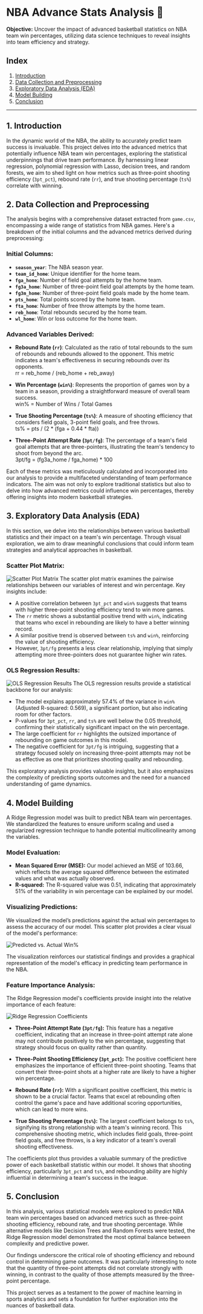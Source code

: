 # NBA Advance Stats Analysis 🏀

**Objective:** Uncover the impact of advanced basketball statistics on NBA team win percentages, utilizing data science techniques to reveal insights into team efficiency and strategy.

## Index
1. [Introduction](#1-introduction)
2. [Data Collection and Preprocessing](#2-data-collection-and-preprocessing)
3. [Exploratory Data Analysis (EDA)](#3-exploratory-data-analysis-eda)
4. [Model Building](#4-model-building)
5. [Conclusion](#5-conclusion)

---

## 1. Introduction

In the dynamic world of the NBA, the ability to accurately predict team success is invaluable. This project delves into the advanced metrics that potentially influence NBA team win percentages, exploring the statistical underpinnings that drive team performance. By harnessing linear regression, polynomial regression with Lasso, decision trees, and random forests, we aim to shed light on how metrics such as three-point shooting efficiency (`3pt_pct`), rebound rate (`rr`), and true shooting percentage (`ts%`) correlate with winning.

## 2. Data Collection and Preprocessing

The analysis begins with a comprehensive dataset extracted from `game.csv`, encompassing a wide range of statistics from NBA games. Here's a breakdown of the initial columns and the advanced metrics derived during preprocessing:

### Initial Columns:
- **`season_year`**: The NBA season year.
- **`team_id_home`**: Unique identifier for the home team.
- **`fga_home`**: Number of field goal attempts by the home team.
- **`fg3a_home`**: Number of three-point field goal attempts by the home team.
- **`fg3m_home`**: Number of three-point field goals made by the home team.
- **`pts_home`**: Total points scored by the home team.
- **`fta_home`**: Number of free throw attempts by the home team.
- **`reb_home`**: Total rebounds secured by the home team.
- **`wl_home`**: Win or loss outcome for the home team.

### Advanced Variables Derived:
- **Rebound Rate (`rr`)**: Calculated as the ratio of total rebounds to the sum of rebounds and rebounds allowed to the opponent. This metric indicates a team's effectiveness in securing rebounds over its opponents.  
rr = reb_home / (reb_home + reb_away)

- **Win Percentage (`win%`)**: Represents the proportion of games won by a team in a season, providing a straightforward measure of overall team success.  
win% = Number of Wins / Total Games

- **True Shooting Percentage (`ts%`)**: A measure of shooting efficiency that considers field goals, 3-point field goals, and free throws.  
ts% = pts / (2 * (fga + 0.44 * fta))

- **Three-Point Attempt Rate (`3pt/fg`)**: The percentage of a team's field goal attempts that are three-pointers, illustrating the team's tendency to shoot from beyond the arc.  
3pt/fg = (fg3a_home / fga_home) * 100


Each of these metrics was meticulously calculated and incorporated into our analysis to provide a multifaceted understanding of team performance indicators. The aim was not only to explore traditional statistics but also to delve into how advanced metrics could influence win percentages, thereby offering insights into modern basketball strategies.

## 3. Exploratory Data Analysis (EDA)

In this section, we delve into the relationships between various basketball statistics and their impact on a team's win percentage. Through visual exploration, we aim to draw meaningful conclusions that could inform team strategies and analytical approaches in basketball.

### Scatter Plot Matrix: 
![Scatter Plot Matrix](Plots/scatter.png)
The scatter plot matrix examines the pairwise relationships between our variables of interest and win percentage. Key insights include:
- A positive correlation between `3pt_pct` and `win%` suggests that teams with higher three-point shooting efficiency tend to win more games.
- The `rr` metric shows a substantial positive trend with `win%`, indicating that teams who excel in rebounding are likely to have a better winning record.
- A similar positive trend is observed between `ts%` and `win%`, reinforcing the value of shooting efficiency.
- However, `3pt/fg` presents a less clear relationship, implying that simply attempting more three-pointers does not guarantee higher win rates.

### OLS Regression Results: 
![OLS Regression Results](Plots/OLS_Regression_Results.png)
The OLS regression results provide a statistical backbone for our analysis:
- The model explains approximately 57.4% of the variance in `win%` (Adjusted R-squared: 0.569), a significant portion, but also indicating room for other factors.
- P-values for `3pt_pct`, `rr`, and `ts%` are well below the 0.05 threshold, confirming their statistically significant impact on the win percentage.
- The large coefficient for `rr` highlights the outsized importance of rebounding on game outcomes in this model.
- The negative coefficient for `3pt/fg` is intriguing, suggesting that a strategy focused solely on increasing three-point attempts may not be as effective as one that prioritizes shooting quality and rebounding.

This exploratory analysis provides valuable insights, but it also emphasizes the complexity of predicting sports outcomes and the need for a nuanced understanding of game dynamics.

## 4. Model Building

A Ridge Regression model was built to predict NBA team win percentages. We standardized the features to ensure uniform scaling and used a regularized regression technique to handle potential multicollinearity among the variables.

### Model Evaluation:
- **Mean Squared Error (MSE):** Our model achieved an MSE of 103.66, which reflects the average squared difference between the estimated values and what was actually observed.
- **R-squared:** The R-squared value was 0.51, indicating that approximately 51% of the variability in win percentage can be explained by our model. 

### Visualizing Predictions:
We visualized the model’s predictions against the actual win percentages to assess the accuracy of our model. This scatter plot provides a clear visual of the model's performance:

![Predicted vs. Actual Win%](Plots/predicted.png)

The visualization reinforces our statistical findings and provides a graphical representation of the model's efficacy in predicting team performance in the NBA.

### Feature Importance Analysis:

The Ridge Regression model's coefficients provide insight into the relative importance of each feature:

![Ridge Regression Coefficients](Plots/Coefficient.png)

- **Three-Point Attempt Rate (`3pt/fg`):** This feature has a negative coefficient, indicating that an increase in three-point attempt rate alone may not contribute positively to the win percentage, suggesting that strategy should focus on quality rather than quantity.
  
- **Three-Point Shooting Efficiency (`3pt_pct`):** The positive coefficient here emphasizes the importance of efficient three-point shooting. Teams that convert their three-point shots at a higher rate are likely to have a higher win percentage.

- **Rebound Rate (`rr`):** With a significant positive coefficient, this metric is shown to be a crucial factor. Teams that excel at rebounding often control the game's pace and have additional scoring opportunities, which can lead to more wins.

- **True Shooting Percentage (`ts%`):** The largest coefficient belongs to `ts%`, signifying its strong relationship with a team's winning record. This comprehensive shooting metric, which includes field goals, three-point field goals, and free throws, is a key indicator of a team's overall shooting effectiveness.

The coefficients plot thus provides a valuable summary of the predictive power of each basketball statistic within our model. It shows that shooting efficiency, particularly `3pt_pct` and `ts%`, and rebounding ability are highly influential in determining a team's success in the league.


## 5. Conclusion

In this analysis, various statistical models were explored to predict NBA team win percentages based on advanced metrics such as three-point shooting efficiency, rebound rate, and true shooting percentage. While alternative models like Decision Trees and Random Forests were tested, the Ridge Regression model demonstrated the most optimal balance between complexity and predictive power.

Our findings underscore the critical role of shooting efficiency and rebound control in determining game outcomes. It was particularly interesting to note that the quantity of three-point attempts did not correlate strongly with winning, in contrast to the quality of those attempts measured by the three-point percentage.

This project serves as a testament to the power of machine learning in sports analytics and sets a foundation for further exploration into the nuances of basketball data.
